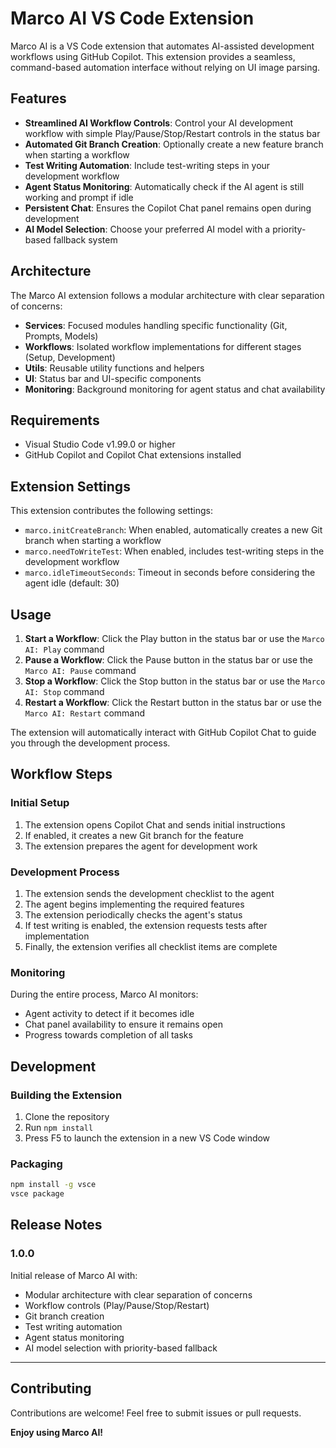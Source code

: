 # Marco AI VS Code Extension

Marco AI is a VS Code extension that automates AI-assisted development workflows using GitHub Copilot. This extension provides a seamless, command-based automation interface without relying on UI image parsing.

## Features

- **Streamlined AI Workflow Controls**: Control your AI development workflow with simple Play/Pause/Stop/Restart controls in the status bar
- **Automated Git Branch Creation**: Optionally create a new feature branch when starting a workflow
- **Test Writing Automation**: Include test-writing steps in your development workflow
- **Agent Status Monitoring**: Automatically check if the AI agent is still working and prompt if idle
- **Persistent Chat**: Ensures the Copilot Chat panel remains open during development
- **AI Model Selection**: Choose your preferred AI model with a priority-based fallback system

## Architecture

The Marco AI extension follows a modular architecture with clear separation of concerns:

- **Services**: Focused modules handling specific functionality (Git, Prompts, Models)
- **Workflows**: Isolated workflow implementations for different stages (Setup, Development)
- **Utils**: Reusable utility functions and helpers
- **UI**: Status bar and UI-specific components
- **Monitoring**: Background monitoring for agent status and chat availability

## Requirements

- Visual Studio Code v1.99.0 or higher
- GitHub Copilot and Copilot Chat extensions installed

## Extension Settings

This extension contributes the following settings:

* `marco.initCreateBranch`: When enabled, automatically creates a new Git branch when starting a workflow
* `marco.needToWriteTest`: When enabled, includes test-writing steps in the development workflow
* `marco.idleTimeoutSeconds`: Timeout in seconds before considering the agent idle (default: 30)

## Usage

1. **Start a Workflow**: Click the Play button in the status bar or use the `Marco AI: Play` command
2. **Pause a Workflow**: Click the Pause button in the status bar or use the `Marco AI: Pause` command
3. **Stop a Workflow**: Click the Stop button in the status bar or use the `Marco AI: Stop` command
4. **Restart a Workflow**: Click the Restart button in the status bar or use the `Marco AI: Restart` command

The extension will automatically interact with GitHub Copilot Chat to guide you through the development process.

## Workflow Steps

### Initial Setup

1. The extension opens Copilot Chat and sends initial instructions
2. If enabled, it creates a new Git branch for the feature
3. The extension prepares the agent for development work

### Development Process

1. The extension sends the development checklist to the agent
2. The agent begins implementing the required features
3. The extension periodically checks the agent's status
4. If test writing is enabled, the extension requests tests after implementation
5. Finally, the extension verifies all checklist items are complete

### Monitoring

During the entire process, Marco AI monitors:

- Agent activity to detect if it becomes idle
- Chat panel availability to ensure it remains open
- Progress towards completion of all tasks

## Development

### Building the Extension

1. Clone the repository
2. Run `npm install`
3. Press F5 to launch the extension in a new VS Code window

### Packaging

```bash
npm install -g vsce
vsce package
```

## Release Notes

### 1.0.0

Initial release of Marco AI with:
- Modular architecture with clear separation of concerns
- Workflow controls (Play/Pause/Stop/Restart)
- Git branch creation
- Test writing automation
- Agent status monitoring
- AI model selection with priority-based fallback

---

## Contributing

Contributions are welcome! Feel free to submit issues or pull requests.

**Enjoy using Marco AI!**
